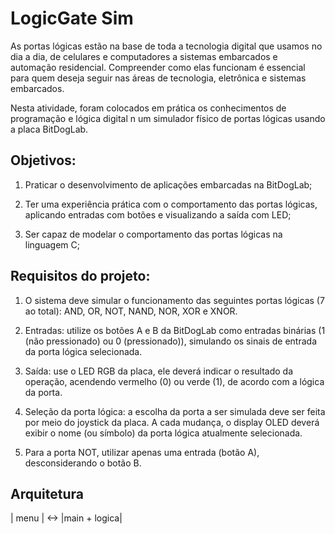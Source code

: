 # LogicGate Sim


As portas lógicas estão na base de toda a tecnologia digital que usamos no dia a dia, de celulares e computadores a sistemas embarcados e automação residencial. Compreender como elas funcionam é essencial para quem deseja seguir nas áreas de tecnologia, eletrônica e sistemas embarcados.

Nesta atividade, foram colocados em prática os conhecimentos de programação e lógica digital n um simulador físico de portas lógicas usando a placa BitDogLab. 

## Objetivos:

1. Praticar o desenvolvimento de aplicações embarcadas na BitDogLab;

1. Ter uma experiência prática com o comportamento das portas lógicas, aplicando entradas com botões e visualizando a saída com LED;
        
1. Ser capaz de modelar o comportamento das portas lógicas na linguagem C;

## Requisitos do projeto:

1. O sistema deve simular o funcionamento das seguintes portas lógicas (7 ao total): AND, OR, NOT, NAND, NOR, XOR e XNOR.

1. Entradas: utilize os botões A e B da BitDogLab como entradas binárias (1 (não pressionado) ou 0 (pressionado)), simulando os sinais de entrada da porta lógica selecionada. 

1. Saída: use o LED RGB da placa, ele deverá indicar o resultado da operação, acendendo vermelho (0) ou verde (1), de acordo com a lógica da porta.

1. Seleção da porta lógica: a escolha da porta a ser simulada deve ser feita por meio do joystick da placa. A cada mudança, o display OLED deverá exibir o nome (ou símbolo) da porta lógica atualmente selecionada.

1. Para a porta NOT, utilizar apenas uma entrada (botão A), desconsiderando o botão B.

## Arquitetura

| menu | <-> |main + logica|